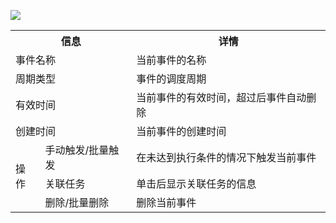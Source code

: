 ![](https://qcloudimg.tencent-cloud.cn/raw/e47fe95e422f62b46769df6084b982fd.png)
<table>
<tr>
<th colspan=2>信息</th>
<th>详情</th>
</tr><tr>
<td  colspan=2>事件名称</td>
<td>当前事件的名称</td>
</tr><tr>
<td  colspan=2>周期类型</td>
<td>事件的调度周期</td>
</tr><tr>
<td  colspan=2>有效时间</td>
<td>当前事件的有效时间，超过后事件自动删除</td>
</tr>
<tr>
<td  colspan=2>创建时间</td>
<td>当前事件的创建时间</td>
</tr><tr>
<td rowspan=3>操作</td>
<td>手动触发/批量触发</td>
<td>在未达到执行条件的情况下触发当前事件</td>
</tr><tr>
<td>关联任务</td>
<td>单击后显示关联任务的信息</td>
</tr><tr>
<td>删除/批量删除</td>
<td>删除当前事件</td>
</tr>
</table>


